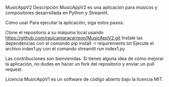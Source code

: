 MusicAppV2
Descripción
MusicAppV2 es una aplicación para músicos y compositores desarrollada en Python y Streamlit. 

Cómo usar
Para ejecutar la aplicación, siga estos pasos:

Clone el repositorio a su máquina local usando https://github.com/raulcamaracarreon/MusicAppV2.git
Instale las dependencias con el comando pip install -r requirements.txt
Ejecute el archivo index1.py con el comando streamlit run index1.py

Las contribuciones son bienvenidas. Si tienes alguna idea de cómo mejorar la aplicación, no dudes en hacer un fork del repositorio y enviar un pull request.

Licencia
MusicAppV1 es un software de código abierto bajo la licencia MIT.
